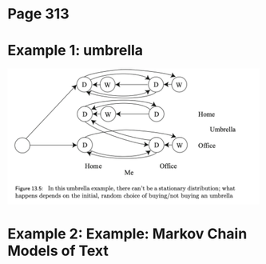 # Page 313

# Example 1: umbrella

![alt text](image-37.png)


# Example 2: Example: Markov Chain Models of Text